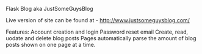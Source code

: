 Flask Blog aka JustSomeGuysBlog

Live version of site can be found at - http://www.justsomeguysblog.com/

Features:
  Account creation and login
  Password reset email
  Create, read, uodate and delete blog posts
  Pages automatically parse the amount of blog posts shown on one page at a time.
  
  
